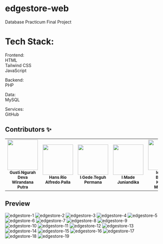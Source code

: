 # edgestore-web
Database Practicum Final Project
  
# Tech Stack:
Frontend:  
HTML  
Tailwind CSS  
JavaScript  
  
Backend:  
PHP
  
Data:  
MySQL  
  
Services:  
GitHub  

## Contributors ✨

<!-- ALL-CONTRIBUTORS-LIST:START - Do not remove or modify this section -->
<!-- prettier-ignore-start -->
<!-- markdownlint-disable -->
<table>
  <tr>
    <td align="center"><a href="https://github.com/rahdeva"><img src="https://avatars.githubusercontent.com/u/75899815?v=4" width="100px;" alt=""/><br /><sub><b>Gusti Ngurah Deva Wirandana Putra</b></sub></a><br />
    <td align="center"><a href="https://github.com/hanpalla"><img src="https://avatars.githubusercontent.com/u/76608239?v=4" width="100px;" alt=""/><br /><sub><b>Hans Rio Alfredo Palla</b></sub></a><br />
    <td align="center"><a href="https://github.com/TeguhPermana666"><img src="https://avatars.githubusercontent.com/u/87234353?v=4" width="100px;" alt=""/><br /><sub><b>I Gede Teguh Permana</b></sub></a><br />
    <td align="center"><a href="https://github.com/juniade"><img src="https://avatars.githubusercontent.com/u/74083091?v=4" width="100px;" alt=""/><br /><sub><b>I Made Juniandika</b></sub></a><br />
    <td align="center"><a href="https://github.com/bintangkartika"><img src="https://avatars.githubusercontent.com/u/79012125?v=4" width="100px;" alt=""/><br /><sub><b>Ida Ayu Bintang Kartika Maharani</b></sub></a><br />
    
  </tr>
</table>

<!-- markdownlint-restore -->
<!-- prettier-ignore-end -->

<!-- ALL-CONTRIBUTORS-LIST:END -->

## Preview
![edgestore-1](https://user-images.githubusercontent.com/75899815/210578879-0c51d072-8af4-4c0f-b5fd-8898ed34a8f9.png)
![edgestore-2](https://user-images.githubusercontent.com/75899815/210578884-a4320f50-adc8-49b2-8926-3e21d5ae8be7.png)
![edgestore-3](https://user-images.githubusercontent.com/75899815/210578892-26b1f0d2-5871-4bac-a4d2-5c4feed5d43a.png)
![edgestore-4](https://user-images.githubusercontent.com/75899815/210578896-3cebff29-f0e5-4e31-9a23-0e5a7efb0cb7.png)
![edgestore-5](https://user-images.githubusercontent.com/75899815/210578899-aa3afb2a-16f2-4c4e-a169-d75bb024479f.png)
![edgestore-6](https://user-images.githubusercontent.com/75899815/210578902-badbcfc9-d118-4ad4-ac61-a48148298238.png)
![edgestore-7](https://user-images.githubusercontent.com/75899815/210578906-8cb1050f-8b5c-4faa-8f6a-909db640b4f0.png)
![edgestore-8](https://user-images.githubusercontent.com/75899815/210578907-030f0a5c-1c01-4b9e-ad98-e7bfe09a7cd7.png)
![edgestore-9](https://user-images.githubusercontent.com/75899815/210578909-138849bf-4bd4-4619-ae98-9426968a76a9.png)
![edgestore-10](https://user-images.githubusercontent.com/75899815/210578914-0ecbd052-1aa4-4164-abd2-f8dd22099f0a.png)
![edgestore-11](https://user-images.githubusercontent.com/75899815/210578917-65d23fc8-d3b3-4f98-bcfb-ecaae27eb42d.png)
![edgestore-12](https://user-images.githubusercontent.com/75899815/210578926-d79a4748-ac91-480a-b13a-3509d7b67e13.png)
![edgestore-13](https://user-images.githubusercontent.com/75899815/210578932-27a4eb21-fd11-4f8a-9207-371e3b1908ba.png)
![edgestore-14](https://user-images.githubusercontent.com/75899815/210578938-c2485f0b-67ef-4bf3-8e6a-cf63dd1eb845.png)
![edgestore-15](https://user-images.githubusercontent.com/75899815/210578942-4bde266a-09a9-446c-9bbd-7671a8db0c14.png)
![edgestore-16](https://user-images.githubusercontent.com/75899815/210578947-c592ff47-994d-4dd3-af3c-18db1b466c0e.png)
![edgestore-17](https://user-images.githubusercontent.com/75899815/210578949-348bd836-46bc-4326-b88e-42f414d20bba.png)
![edgestore-18](https://user-images.githubusercontent.com/75899815/210578954-0e2d9229-d7a7-4ec4-b973-a695385ef8f6.png)
![edgestore-19](https://user-images.githubusercontent.com/75899815/210578965-35c6d45c-aacc-495a-a4f8-78b0832a4d13.png)
